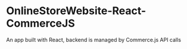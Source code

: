 # OnlineStoreWebsite-React-CommerceJS
An app built with React, backend is managed by Commerce.js API calls
